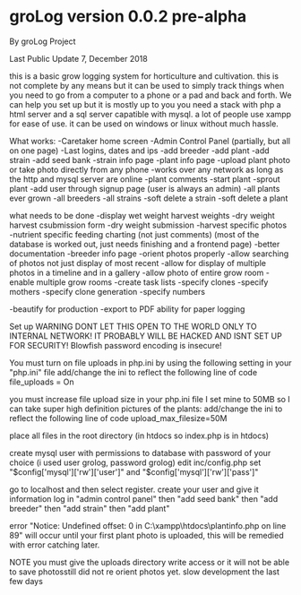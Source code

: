 groLog version 0.0.2 pre-alpha
============
By groLog Project 

Last Public Update 7, December 2018

this is a basic grow logging system for horticulture and cultivation. this is not complete by any means but it can be used to simply track things when you need to go from a computer to a phone or a pad and back and forth. We can help you set up but it is mostly up to you
you need a stack with php a html server and a sql server capatible with mysql. a lot of people use xampp for ease of use. it can be used on windows or linux without much hassle.

What works:
-Caretaker home screen
-Admin Control Panel (partially, but all on one page)
-Last logins, dates and ips
-add breeder
-add plant
-add strain
-add seed bank
-strain info page
-plant info page
-upload plant photo or take photo directly from any phone
-works over any network as long as the http and mysql server are online
-plant comments
-start plant
-sprout plant
-add user through signup page (user is always an admin)
-all plants ever grown
-all breeders
-all strains
-soft delete a strain
-soft delete a plant

what needs to be done
-display wet weight harvest weights
-dry weight harvest csubmission form
-dry weight submission
-harvest specific photos
-nutrient specific feeding charting (not just comments) (most of the database is worked out, just needs finishing and a frontend page)
-better documentation
-breeder info page
-orient photos properly
-allow searching of photos not just display of most recent
-allow for display of multiple photos in a timeline and in a gallery
-allow photo of entire grow room
-enable multiple grow rooms
-create task lists
-specify clones
-specify mothers
-specify clone generation
-specify  numbers

-beautify for production
-export to PDF ability for paper logging

Set up
WARNING DONT LET THIS OPEN TO THE WORLD ONLY TO INTERNAL NETWORK! IT PROBABLY WILL BE HACKED AND ISNT SET UP FOR SECURITY!
Blowfish password encoding is insecure!

You must turn on file uploads in php.ini by using the following setting in your "php.ini" file
add/change the ini to reflect the following line of code
file_uploads = On

you must increase file upload size in your php.ini file
I set mine to 50MB so I can take super high definition pictures of the plants:
add/change the ini to reflect the following line of code
upload_max_filesize=50M

place all files in the root directory (in htdocs so index.php is in htdocs)

create mysql user with permissions to database with password of your choice (i used user grolog, password grolog)
edit inc/config.php set "$config['mysql']['rw']['user']" and "$config['mysql']['rw']['pass']"

go to localhost and then select register.
create your user and give it information
log in
"admin control panel"
then "add seed bank"
then "add breeder"
then "add strain"
then "add plant"


error "Notice: Undefined offset: 0 in C:\xampp\htdocs\plantinfo.php on line 89"
will occur until your first plant photo is uploaded, this will be remedied with error catching later.


NOTE you must give the uploads directory write access or it will not be able to save photosstill did not re orient photos yet. slow development the last few days